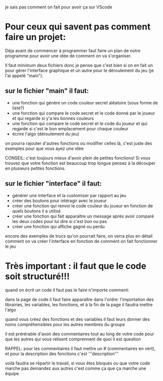 je sais pas comment on fait pour avoir ça sur VScode 

# Pour ceux qui savent pas comment faire un projet:

Déja avant de commencer à programmer faut faire un plan de notre programme pour avoir une idée de comment on va s'organiser.

Il faut minimum deux fichiers donc je pense que c'est bien si on en fait un pour gérer l'interface graphique 
et un autre pour le déroulement du jeu (je l'ai appelé "main").

sur le fichier "main" il faut:
-
- une fonction qui génère un code couleur secret aléatoire (sous forme de liste?)
- une fonction qui compare le code secret et le code donné par le joueur et qui regarde si y'a les bonnes couleurs
- une fonction qui compare le code secret et le code du joueur et qui regarde si c'est le bon emplacement pour chaque couleur
- écrire l'algo (déroulement du jeu)

on pourra rajouter d'autres fonctions ou modifier celles là, c'est juste des exemples pour que vous ayez une idée

CONSEIL: c'est toujours mieux d'avoir plein de petites fonctions!
Si vous trouvez que votre fonction est beaucoup trop longue pensez à la découper en plusieurs petites fonctions.

sur le fichier "interface" il faut:
-
- générer une interface et la customiser par rapport au jeu
- créer des boutons pour intéragir avec le joueur
- créer une fonction qui renvoi le code couleur du joueur en fonction de quels boutons il a utilisé
- créer une fonction qui fait apparaître un message après avoir comparé les deux codes pour lui dire si c'est bon ou pas
- créer une fonction qui affiche gagné ou perdu

encore des exemples de trucs qu'on pourrait faire, on verra plus en détail comment on va créer l'interface en fonction de comment on fait fonctionner le jeu

# Très important : il faut que le code soit structuré!!!
quand on écrit un code il faut pas le faire n'importe comment:

dans la page de code il faut faire apparaître dans l'ordre: l'importation des librairies, les variables, les fonctions, et à la fin de la page il faudra mettre l'algo

quand vous créez des fonctions et des variables il faut leurs donner des noms compréhensibles pour les autres membres du groupe

il est prérérable d'avoir des commentaires tout au long de votre code pour que les autres qui vous relisent comprennent de quoi il est question

RAPPEL: pour les commentaires il faut mettre un # (commentaires en vert), et pour la description des fonctions c'est '''description'''



voilà faudra se répartir le travail, si vous êtes bloqués ou que votre code marche pas demandez aux autres c'est comme ça que ça marche une équipe
